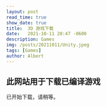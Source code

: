```yaml
---
layout: post
read_time: true
show_date: true
title:  3D 游戏下载
date:   2021-10-11 20:47 -0600
description: Games
img: /posts/20211011/Unity.jpeg
tags: [Games]
author: Albert
---
```


## 此网站用于下载已编译游戏

已开始下载，请稍等。